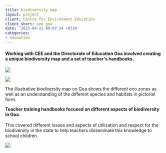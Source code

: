 ```yaml
---
title: biodiversity map
layout: project
client: Centre for Environment Education
client_short: cee goa
date: '2023-04-21 09:07:24 +0530'
categories:
- education
---
```


#### Working with CEE and the Directorate of Education Goa involved creating a unique biodiversity map and a set of teacher's handbooks.

![]({{site.baseurl}}/images/goa3.jpg)

![]({{site.baseurl}}/images/goa4.jpg)

The illustrative biodiversity map on Goa shows the different eco zones as well as an understanding of the different species and habitats in pictorial form.

**Teacher training handbooks focused on different aspects of biodiversity in Goa.** <br><br> This covered different issues and aspects of utilization and respect for the biodiversity in the state to help teachers disseminate this knowledge to school children.

![]({{site.baseurl}}/images/goa.jpg)
